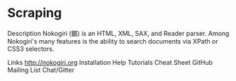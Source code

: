 # Scraping

Description
Nokogiri (鋸) is an HTML, XML, SAX, and Reader parser. Among Nokogiri's many features is the ability to search documents via XPath or CSS3 selectors.

Links
http://nokogiri.org
Installation Help
Tutorials
Cheat Sheet
GitHub
Mailing List
Chat/Gitter
